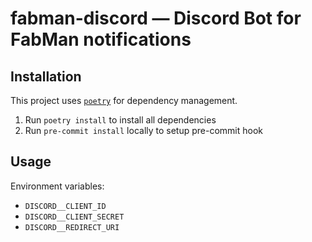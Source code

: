 # fabman-discord — Discord Bot for FabMan notifications

## Installation

This project uses [`poetry`](https://python-poetry.org/) for dependency management.

1. Run `poetry install` to install all dependencies
2. Run `pre-commit install` locally to setup pre-commit hook

## Usage

Environment variables:

- `DISCORD__CLIENT_ID`
- `DISCORD__CLIENT_SECRET`
- `DISCORD__REDIRECT_URI`
